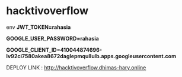 # hacktivoverflow

env
**JWT_TOKEN=rahasia**

**GOOGLE_USER_PASSWORD=rahasia**

**GOOGLE_CLIENT_ID=410044874696-lv92ci7580akea8672daglepmqullulb.apps.googleusercontent.com**


DEPLOY LINK : http://hacktivoverflow.dhimas-hary.online
